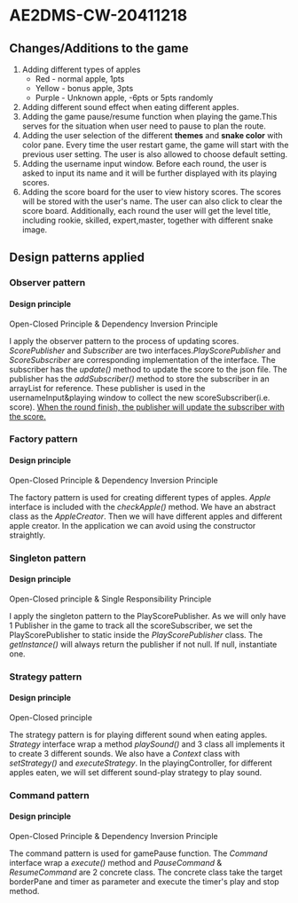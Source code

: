 # AE2DMS-CW-20411218

## Changes/Additions to the game

1. Adding different types of apples
   * Red - normal apple, 1pts
   * Yellow - bonus apple, 3pts
   * Purple - Unknown apple, -6pts or 5pts randomly
2. Adding different sound effect when eating different apples.
3. Adding the game pause/resume function when playing the game.This serves for the situation when user need to pause to plan the route.
4. Adding the user selection of the different **themes** and **snake color** with color pane. Every time the user restart game, the game will start with the previous user setting. The user is also allowed to choose default setting.
5. Adding the username input window. Before each round, the user is asked to input its name and it will be further displayed with its playing scores.
6. Adding the score board for the user to view history scores. The scores will be stored with the user's name. The user can also click to clear the score board.
   Additionally, each round the user will get the level title, including rookie, skilled, expert,master, together with different snake image.

## Design patterns applied

### Observer pattern

#### Design principle

Open-Closed Principle & Dependency Inversion Principle

I apply the observer pattern to the process of updating scores. *ScorePublisher* and *Subscriber* are two interfaces.*PlayScorePublisher* and *ScoreSubscriber* are corresponding implementation of the interface. The subscriber has the *update()* method to update the score to the json file. The publisher has the *addSubscriber()* method to store the subscriber in an arrayList for reference. These publisher is used in the usernameInput&playing window to collect the new scoreSubscriber(i.e. score). <u>When the round finish, the publisher will update the subscriber with the score.</u>

### Factory pattern

#### Design principle

Open-Closed Principle & Dependency Inversion Principle

The factory pattern is used for creating different types of apples. *Apple* interface is included with the *checkApple()* method. We have an abstract class as the *AppleCreator*. Then we will have different apples and different apple creator. In the application we can avoid using the constructor straightly.

### Singleton pattern

#### Design principle

Open-Closed principle & Single Responsibility Principle

I apply the singleton pattern to the PlayScorePublisher. As we will only have 1 Publisher in the game to track all the scoreSubscriber, we set the PlayScorePublisher to static inside the *PlayScorePublisher* class. The *getInstance()* will always return the publisher if not null. If null, instantiate one.


### Strategy pattern

#### Design principle

Open-Closed principle

The strategy pattern is for playing different sound when eating apples. *Strategy* interface wrap a method *playSound()* and 3 class all implements it to create 3 different sounds. We also have a *Context* class with *setStrategy()* and *executeStrategy*. In the playingController, for different apples eaten, we will set different sound-play strategy to play sound.

### Command pattern

#### Design principle

Open-Closed Principle & Dependency Inversion Principle

The command pattern is used for gamePause function. The *Command* interface wrap a *execute()* method and *PauseCommand* & *ResumeCommand* are 2 concrete class. The concrete class take the target borderPane and timer as parameter and execute the timer's play and stop method.
